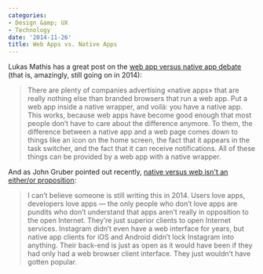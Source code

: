 ```yaml
---
categories:
- Design &amp; UX
- Technology
date: '2014-11-26'
title: Web Apps vs. Native Apps
---
```


Lukas Mathis has a great post on the [web app versus native app debate](http://ignorethecode.net/blog/2014/11/04/web_apps/) (that is, amazingly, still going on in 2014):

> There are plenty of companies advertising «native apps» that are really nothing else than branded browsers that run a web app. Put a web app inside a native wrapper, and voilà: you have a native app. This works, because web apps have become good enough that most people don’t have to care about the difference anymore. To them, the difference between a native app and a web page comes down to things like an icon on the home screen, the fact that it appears in the task switcher, and the fact that it can receive notifications. All of these things can be provided by a web app with a native wrapper.

And as John Gruber pointed out recently, [native versus web isn't an either/or proposition](http://daringfireball.net/2014/11/native_apps_are_part_of_the_web):

> I can’t believe someone is still writing this in 2014. Users love apps, developers love apps — the only people who don’t love apps are pundits who don’t understand that apps aren’t really in opposition to the open Internet. They’re just superior clients to open Internet services. Instagram didn’t even have a web interface for years, but native app clients for iOS and Android didn’t lock Instagram into anything. Their back-end is just as open as it would have been if they had only had a web browser client interface. They just wouldn’t have gotten popular.